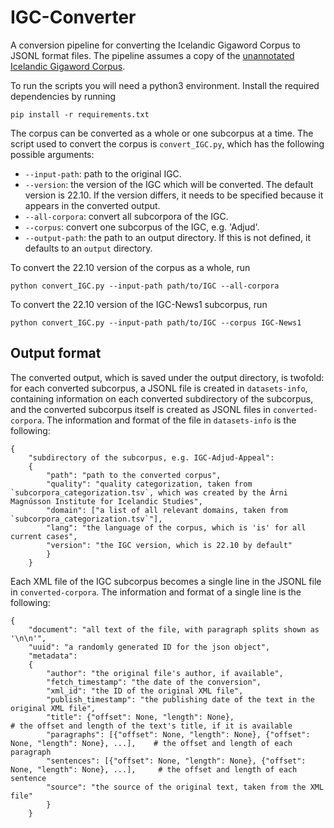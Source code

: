# IGC-Converter

A conversion pipeline for converting the Icelandic Gigaword Corpus to JSONL format files. The pipeline assumes a copy of the [unannotated Icelandic Gigaword Corpus](http://hdl.handle.net/20.500.12537/253).

To run the scripts you will need a python3 environment. Install the required dependencies by running

```
pip install -r requirements.txt
```

The corpus can be converted as a whole or one subcorpus at a time. The script used to convert the corpus is `convert_IGC.py`, which has the following possible arguments:

- `--input-path`: path to the original IGC.
- `--version`: the version of the IGC which will be converted. The default version is 22.10. If the version differs, it needs to be specified because it appears in the converted output.
- `--all-corpora`: convert all subcorpora of the IGC.
- `--corpus`: convert one subcorpus of the IGC, e.g. 'Adjud'.
- `--output-path`: the path to an output directory. If this is not defined, it defaults to an `output` directory.

To convert the 22.10 version of the corpus as a whole, run 

```
python convert_IGC.py --input-path path/to/IGC --all-corpora
```

To convert the 22.10 version of the IGC-News1 subcorpus, run

```
python convert_IGC.py --input-path path/to/IGC --corpus IGC-News1
```

## Output format

The converted output, which is saved under the output directory, is twofold: for each converted subcorpus, a JSONL file is created in `datasets-info`, containing information on each converted subdirectory of the subcorpus, and the converted subcorpus itself is created as JSONL files in `converted-corpora`. The information and format of the file in `datasets-info` is the following:

```
{
    "subdirectory of the subcorpus, e.g. IGC-Adjud-Appeal": 
    {
        "path": "path to the converted corpus", 
        "quality": "quality categorization, taken from `subcorpora_categorization.tsv`, which was created by the Árni Magnússon Institute for Icelandic Studies", 
        "domain": ["a list of all relevant domains, taken from `subcorpora_categorization.tsv`"], 
        "lang": "the language of the corpus, which is 'is' for all current cases", 
        "version": "the IGC version, which is 22.10 by default"
        }
    }
```

Each XML file of the IGC subcorpus becomes a single line in the JSONL file in `converted-corpora`. The information and format of a single line is the following:

```
{
    "document": "all text of the file, with paragraph splits shown as '\n\n'", 
    "uuid": "a randomly generated ID for the json object", 
    "metadata": 
    {
        "author": "the original file's author, if available", 
        "fetch_timestamp": "the date of the conversion", 
        "xml_id": "the ID of the original XML file", 
        "publish_timestamp": "the publishing date of the text in the original XML file", 
        "title": {"offset": None, "length": None},                                                  # the offset and length of the text's title, if it is available 
        "paragraphs": [{"offset": None, "length": None}, {"offset": None, "length": None}, ...],    # the offset and length of each paragraph
        "sentences": [{"offset": None, "length": None}, {"offset": None, "length": None}, ...],     # the offset and length of each sentence 
        "source": "the source of the original text, taken from the XML file"
        }
    }
```